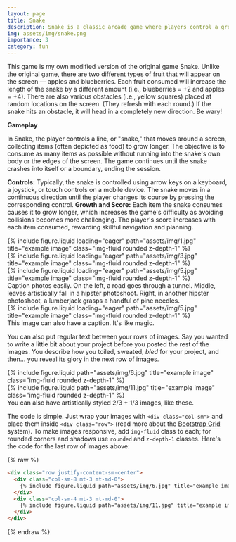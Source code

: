 ```yaml
---
layout: page
title: Snake
description: Snake is a classic arcade game where players control a growing line that resembles a snake, navigating it around the screen to consume food items. Each item eaten causes the snake to grow longer, and the objective is to avoid colliding with the screen's edges or the snake's own body.
img: assets/img/snake.png
importance: 3
category: fun
---
```


This game is my own modified version of the original game Snake. Unlike the original game, there are two different types of fruit that will appear on the screen — apples and blueberries. Each fruit consumed will increase the length of the snake by a different amount (i.e., blueberries = +2 and apples = +4). There are also various obstacles (i.e., yellow squares) placed at random locations on the screen. (They refresh with each round.) If the snake hits an obstacle, it will head in a completely new direction. Be wary!

**Gameplay**

In Snake, the player controls a line, or "snake," that moves around a screen, collecting items (often depicted as food) to grow longer. The objective is to consume as many items as possible without running into the snake's own body or the edges of the screen. The game continues until the snake crashes into itself or a boundary, ending the session.

**Controls:** Typically, the snake is controlled using arrow keys on a keyboard, a joystick, or touch controls on a mobile device. The snake moves in a continuous direction until the player changes its course by pressing the corresponding control.
**Growth and Score:** Each item the snake consumes causes it to grow longer, which increases the game's difficulty as avoiding collisions becomes more challenging. The player's score increases with each item consumed, rewarding skillful navigation and planning.

<div class="row">
    <div class="col-sm mt-3 mt-md-0">
        {% include figure.liquid loading="eager" path="assets/img/1.jpg" title="example image" class="img-fluid rounded z-depth-1" %}
    </div>
    <div class="col-sm mt-3 mt-md-0">
        {% include figure.liquid loading="eager" path="assets/img/3.jpg" title="example image" class="img-fluid rounded z-depth-1" %}
    </div>
    <div class="col-sm mt-3 mt-md-0">
        {% include figure.liquid loading="eager" path="assets/img/5.jpg" title="example image" class="img-fluid rounded z-depth-1" %}
    </div>
</div>
<div class="caption">
    Caption photos easily. On the left, a road goes through a tunnel. Middle, leaves artistically fall in a hipster photoshoot. Right, in another hipster photoshoot, a lumberjack grasps a handful of pine needles.
</div>
<div class="row">
    <div class="col-sm mt-3 mt-md-0">
        {% include figure.liquid loading="eager" path="assets/img/5.jpg" title="example image" class="img-fluid rounded z-depth-1" %}
    </div>
</div>
<div class="caption">
    This image can also have a caption. It's like magic.
</div>

You can also put regular text between your rows of images.
Say you wanted to write a little bit about your project before you posted the rest of the images.
You describe how you toiled, sweated, _bled_ for your project, and then... you reveal its glory in the next row of images.

<div class="row justify-content-sm-center">
    <div class="col-sm-8 mt-3 mt-md-0">
        {% include figure.liquid path="assets/img/6.jpg" title="example image" class="img-fluid rounded z-depth-1" %}
    </div>
    <div class="col-sm-4 mt-3 mt-md-0">
        {% include figure.liquid path="assets/img/11.jpg" title="example image" class="img-fluid rounded z-depth-1" %}
    </div>
</div>
<div class="caption">
    You can also have artistically styled 2/3 + 1/3 images, like these.
</div>

The code is simple.
Just wrap your images with `<div class="col-sm">` and place them inside `<div class="row">` (read more about the <a href="https://getbootstrap.com/docs/4.4/layout/grid/">Bootstrap Grid</a> system).
To make images responsive, add `img-fluid` class to each; for rounded corners and shadows use `rounded` and `z-depth-1` classes.
Here's the code for the last row of images above:

{% raw %}

```html
<div class="row justify-content-sm-center">
  <div class="col-sm-8 mt-3 mt-md-0">
    {% include figure.liquid path="assets/img/6.jpg" title="example image" class="img-fluid rounded z-depth-1" %}
  </div>
  <div class="col-sm-4 mt-3 mt-md-0">
    {% include figure.liquid path="assets/img/11.jpg" title="example image" class="img-fluid rounded z-depth-1" %}
  </div>
</div>
```

{% endraw %}
